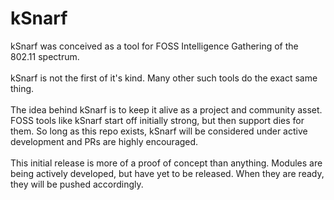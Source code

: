 # kSnarf
kSnarf was conceived as a tool for FOSS Intelligence Gathering of the 802.11 spectrum.</br></br>
kSnarf is not the first of it's kind.  Many other such tools do the exact same thing.</br></br>
The idea behind kSnarf is to keep it alive as a project and community asset.</br>
FOSS tools like kSnarf start off initially strong, but then support dies for them.  So long as this repo exists, kSnarf will be considered under active development and PRs are highly encouraged.</br></br>
This initial release is more of a proof of concept than anything.  Modules are being actively developed, but have yet to be released.  When they are ready, they will be pushed accordingly.
